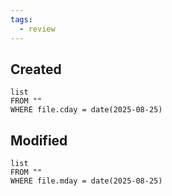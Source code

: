 ```yaml
---
tags:
  - review
---
```

## Created
```dataview
list
FROM ""
WHERE file.cday = date(2025-08-25)
```
## Modified
```dataview
list
FROM ""
WHERE file.mday = date(2025-08-25)
```